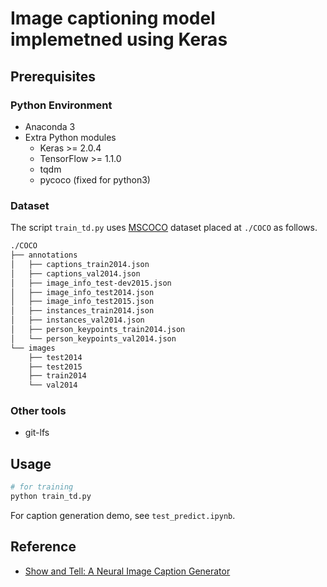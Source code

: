 # Image captioning model implemetned using Keras


## Prerequisites

### Python Environment

- Anaconda 3
- Extra Python modules
  - Keras >= 2.0.4
  - TensorFlow >= 1.1.0
  - tqdm
  - pycoco (fixed for python3)

### Dataset

The script `train_td.py` uses [MSCOCO](http://mscoco.org) dataset placed at `./COCO` as follows.

```bash
./COCO
├── annotations
│   ├── captions_train2014.json
│   ├── captions_val2014.json
│   ├── image_info_test-dev2015.json
│   ├── image_info_test2014.json
│   ├── image_info_test2015.json
│   ├── instances_train2014.json
│   ├── instances_val2014.json
│   ├── person_keypoints_train2014.json
│   └── person_keypoints_val2014.json
└── images
    ├── test2014
    ├── test2015
    ├── train2014
    └── val2014
```

### Other tools

- git-lfs

## Usage

```bash
# for training
python train_td.py
```

For caption generation demo, see `test_predict.ipynb`.

## Reference

- [Show and Tell: A Neural Image Caption Generator](https://arxiv.org/abs/1411.4555)

